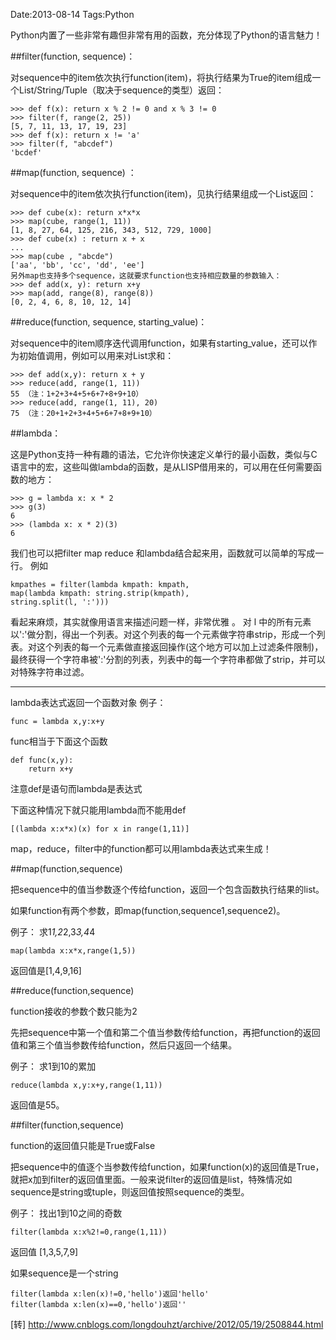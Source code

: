Date:2013-08-14
Tags:Python

Python内置了一些非常有趣但非常有用的函数，充分体现了Python的语言魅力！


##filter(function, sequence)：

对sequence中的item依次执行function(item)，将执行结果为True的item组成一个List/String/Tuple（取决于sequence的类型）返回：

    >>> def f(x): return x % 2 != 0 and x % 3 != 0 
    >>> filter(f, range(2, 25)) 
    [5, 7, 11, 13, 17, 19, 23]
    >>> def f(x): return x != 'a' 
    >>> filter(f, "abcdef") 
    'bcdef'


##map(function, sequence) ：

对sequence中的item依次执行function(item)，见执行结果组成一个List返回：

    >>> def cube(x): return x*x*x 
    >>> map(cube, range(1, 11)) 
    [1, 8, 27, 64, 125, 216, 343, 512, 729, 1000]
    >>> def cube(x) : return x + x 
    ... 
    >>> map(cube , "abcde") 
    ['aa', 'bb', 'cc', 'dd', 'ee']
    另外map也支持多个sequence，这就要求function也支持相应数量的参数输入：
    >>> def add(x, y): return x+y 
    >>> map(add, range(8), range(8)) 
    [0, 2, 4, 6, 8, 10, 12, 14]


##reduce(function, sequence, starting_value)：

对sequence中的item顺序迭代调用function，如果有starting_value，还可以作为初始值调用，例如可以用来对List求和：

    >>> def add(x,y): return x + y 
    >>> reduce(add, range(1, 11)) 
    55 （注：1+2+3+4+5+6+7+8+9+10）
    >>> reduce(add, range(1, 11), 20) 
    75 （注：20+1+2+3+4+5+6+7+8+9+10）


##lambda：

这是Python支持一种有趣的语法，它允许你快速定义单行的最小函数，类似与C语言中的宏，这些叫做lambda的函数，是从LISP借用来的，可以用在任何需要函数的地方：
 
    >>> g = lambda x: x * 2 
    >>> g(3) 
    6 
    >>> (lambda x: x * 2)(3) 
    6


我们也可以把filter map reduce 和lambda结合起来用，函数就可以简单的写成一行。
例如

    kmpathes = filter(lambda kmpath: kmpath,                  
    map(lambda kmpath: string.strip(kmpath),
    string.split(l, ':'))) 
                 
看起来麻烦，其实就像用语言来描述问题一样，非常优雅
。
对 l 中的所有元素以':'做分割，得出一个列表。对这个列表的每一个元素做字符串strip，形成一个列表。对这个列表的每一个元素做直接返回操作(这个地方可以加上过滤条件限制)，最终获得一个字符串被':'分割的列表，列表中的每一个字符串都做了strip，并可以对特殊字符串过滤。

  
---------------------------------------------------------------

 

lambda表达式返回一个函数对象
例子：

    func = lambda x,y:x+y

func相当于下面这个函数

    def func(x,y):
        return x+y
 
注意def是语句而lambda是表达式

下面这种情况下就只能用lambda而不能用def

    [(lambda x:x*x)(x) for x in range(1,11)]
 
map，reduce，filter中的function都可以用lambda表达式来生成！
 
##map(function,sequence)

把sequence中的值当参数逐个传给function，返回一个包含函数执行结果的list。

如果function有两个参数，即map(function,sequence1,sequence2)。
 
例子：
求1*1,2*2,3*3,4*4

    map(lambda x:x*x,range(1,5))

返回值是[1,4,9,16]
 
##reduce(function,sequence)

function接收的参数个数只能为2

先把sequence中第一个值和第二个值当参数传给function，再把function的返回值和第三个值当参数传给function，然后只返回一个结果。
 
例子：
求1到10的累加

    reduce(lambda x,y:x+y,range(1,11))

返回值是55。
 
##filter(function,sequence)

function的返回值只能是True或False

把sequence中的值逐个当参数传给function，如果function(x)的返回值是True，就把x加到filter的返回值里面。一般来说filter的返回值是list，特殊情况如sequence是string或tuple，则返回值按照sequence的类型。
 
例子：
找出1到10之间的奇数
    
    filter(lambda x:x%2!=0,range(1,11))

返回值
[1,3,5,7,9]
 
如果sequence是一个string
    
    filter(lambda x:len(x)!=0,'hello')返回'hello'
    filter(lambda x:len(x)==0,'hello')返回''

[转] http://www.cnblogs.com/longdouhzt/archive/2012/05/19/2508844.html
